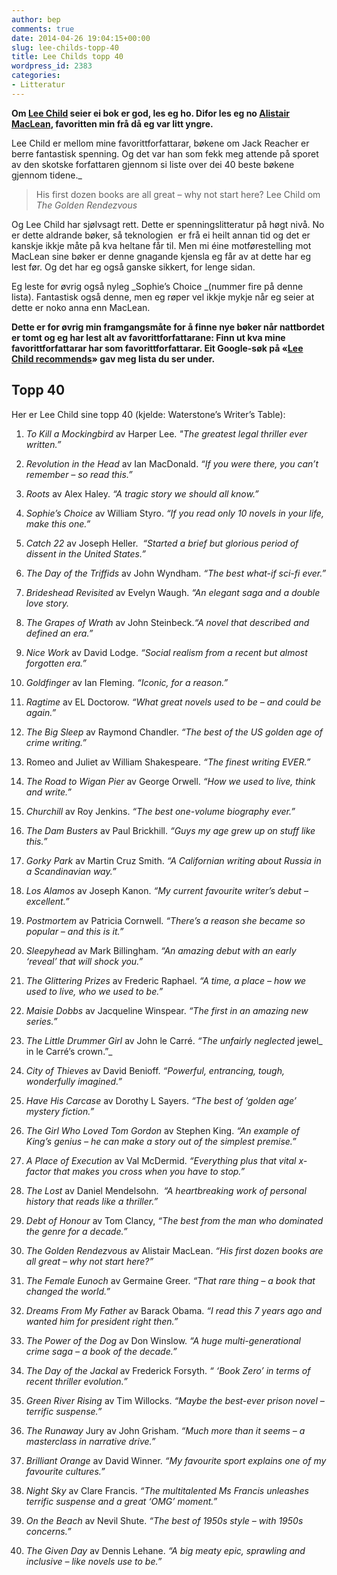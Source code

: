 ```yaml
---
author: bep
comments: true
date: 2014-04-26 19:04:15+00:00
slug: lee-childs-topp-40
title: Lee Childs topp 40
wordpress_id: 2383
categories:
- Litteratur
---
```


**Om [Lee Child](http://en.wikipedia.org/wiki/Lee_Child) seier ei bok er god, les eg ho. Difor les eg no [Alistair MacLean](http://www.goodreads.com/author/show/26970.Alistair_MacLean), favoritten min frå då eg var litt yngre.**

Lee Child er mellom mine favorittforfattarar, bøkene om Jack Reacher er berre fantastisk spenning. Og det var han som fekk meg attende på sporet av den skotske forfattaren gjennom si liste over dei 40 beste bøkene gjennom tidene._

<!--more-->


>His first dozen books are all great – why not start here?
Lee Child om _The Golden Rendezvous_

Og Lee Child har sjølvsagt rett. Dette er spenningslitteratur på høgt nivå. No er dette aldrande bøker, så teknologien  er frå ei heilt annan tid og det er kanskje ikkje måte på kva heltane får til. Men mi éine motførestelling mot MacLean sine bøker er denne gnagande kjensla eg får av at dette har eg lest før. Og det har eg også ganske sikkert, for lenge sidan.


Eg leste for øvrig også nyleg _Sophie’s Choice _(nummer fire på denne lista). Fantastisk også denne, men eg røper vel ikkje mykje når eg seier at dette er noko anna enn MacLean.




**Dette er for øvrig min framgangsmåte for å finne nye bøker når nattbordet er tomt og eg har lest alt av favorittforfattarane: Finn ut kva mine favorittforfattarar har som favorittforfattarar. Eit Google-søk på «[Lee Child recommends](https://www.google.com/search?client=ubuntu&channel=fs&q=lee+child+recommends&ie=utf-8&oe=utf-8)» gav meg lista du ser under.**





## Topp 40


Her er Lee Child sine topp 40 (kjelde: Waterstone’s Writer’s Table):



	
  1. _To Kill a Mockingbird_ av Harper Lee. _"The greatest legal thriller ever written.”_

	
  2. _Revolution in the Head_ av Ian MacDonald. _“If you were there, you can’t remember – so read this.”_

	
  3. _Roots_ av Alex Haley. _“A tragic story we should all know.”_

	
  4. _Sophie’s Choice_ av William Styro. _“If you read only 10 novels in your life, make this one.”_

	
  5. _Catch 22_ av Joseph Heller.  _“Started a brief but glorious period of dissent in the United States.”_

	
  6. _The Day of the Triffids_ av John Wyndham. _“The best what-if sci-fi ever.”_

	
  7. _Brideshead Revisited_ av Evelyn Waugh. _“An elegant saga and a double love story._

	
  8. _The Grapes of Wrath_ av John Steinbeck._“A novel that described and defined an era.”_

	
  9. _Nice Work_ av David Lodge. _“Social realism from a recent but almost forgotten era.”_

	
  10. _Goldfinger_ av Ian Fleming. _“Iconic, for a reason.”_

	
  11. _Ragtime_ av EL Doctorow. _“What great novels used to be – and could be again.”_

	
  12. _The Big Sleep_ av Raymond Chandler. _“The best of the US golden age of crime writing.”_

	
  13. Romeo and Juliet av William Shakespeare. _“The finest writing EVER.”_

	
  14. _The Road to Wigan Pier_ av George Orwell. _“How we used to live, think and write.”_

	
  15. _Churchill_ av Roy Jenkins. _“The best one-volume biography ever.”_

	
  16. _The Dam Busters_ av Paul Brickhill. _“Guys my age grew up on stuff like this.”_

	
  17. _Gorky Park_ av Martin Cruz Smith. _“A Californian writing about Russia in a Scandinavian way.”_

	
  18. _Los Alamos_ av Joseph Kanon. _“My current favourite writer’s debut – excellent.”_

	
  19. _Postmortem_ av Patricia Cornwell. _“There’s a reason she became so popular – and this is it.”_

	
  20. _Sleepyhead_ av Mark Billingham. _“An amazing debut with an early ‘reveal’ that will shock you.”_

	
  21. _The Glittering Prizes_ av Frederic Raphael. _“A time, a place – how we used to live, who we used to be.”_

	
  22. _Maisie Dobbs_ av Jacqueline Winspear. _“The first in an amazing new series.”_

	
  23. _The Little Drummer Girl_ av John le Carré. _“The unfairly neglected_ jewel_ in le Carré’s crown.”_

	
  24. _City of Thieves_ av David Benioff. _“Powerful, entrancing, tough, wonderfully imagined.”_

	
  25. _Have His Carcase_ av Dorothy L Sayers. _“The best of ‘golden age’ mystery fiction.”_

	
  26. _The Girl Who Loved Tom Gordon_ av Stephen King. _“An example of King’s genius – he can make a story out of the_ _simplest premise.”_

	
  27. _A Place of Execution_ av Val McDermid. _“Everything plus that vital x-factor that makes you cross when you have to stop.”_

	
  28. _The Lost_ av Daniel Mendelsohn.  _“A heartbreaking work of personal history that reads like a thriller.”_

	
  29. _Debt of Honour_ av Tom Clancy, _“The best from the man who dominated the genre for a decade.”_

	
  30. _The Golden Rendezvous_ av Alistair MacLean. _“His first dozen books are all great – why not start here?”_

	
  31. _The Female Eunoch_ av Germaine Greer. _“That rare thing – a book that changed the world.”_

	
  32. _Dreams From My Father_ av Barack Obama. _“I read this 7 years ago and wanted him for president right then.”_

	
  33. _The Power of the Dog_ av Don Winslow. _“A huge multi-generational crime saga – a book of the decade.”_

	
  34. _The Day of the Jackal_ av Frederick Forsyth. _“ ‘Book Zero’ in terms of recent thriller evolution.”_

	
  35. _Green River Rising_ av Tim Willocks. _“Maybe the best-ever prison novel – terrific suspense.”_

	
  36. _The Runaway_ Jury av John Grisham. _“Much more than it seems – a masterclass in narrative drive.”_

	
  37. _Brilliant Orange_ av David Winner. _“My favourite sport explains one of my favourite cultures.”_

	
  38. _Night Sky_ av Clare Francis. _“The multitalented Ms Francis unleashes terrific suspense and a great ‘OMG’ moment.”_

	
  39. _On the Beach_ av Nevil Shute. _“The best of 1950s style – with 1950s concerns.”_

	
  40. _The Given Day_ av Dennis Lehane. _“A big meaty epic, sprawling and inclusive – like novels use to be.”_


